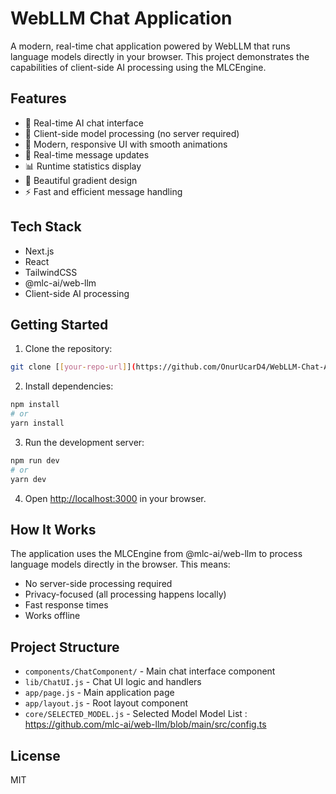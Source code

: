 # WebLLM Chat Application

A modern, real-time chat application powered by WebLLM that runs language models directly in your browser. This project demonstrates the capabilities of client-side AI processing using the MLCEngine.

## Features

- 🤖 Real-time AI chat interface
- 🚀 Client-side model processing (no server required)
- 💫 Modern, responsive UI with smooth animations
- 🔄 Real-time message updates
- 📊 Runtime statistics display
- 🎨 Beautiful gradient design
- ⚡ Fast and efficient message handling

## Tech Stack

- Next.js
- React
- TailwindCSS
- @mlc-ai/web-llm
- Client-side AI processing

## Getting Started

1. Clone the repository:
```bash
git clone [[your-repo-url]](https://github.com/OnurUcarD4/WebLLM-Chat-App)
```

2. Install dependencies:
```bash
npm install
# or
yarn install
```

3. Run the development server:
```bash
npm run dev
# or
yarn dev
```

4. Open [http://localhost:3000](http://localhost:3000) in your browser.

## How It Works

The application uses the MLCEngine from @mlc-ai/web-llm to process language models directly in the browser. This means:

- No server-side processing required
- Privacy-focused (all processing happens locally)
- Fast response times
- Works offline

## Project Structure

- `components/ChatComponent/` - Main chat interface component
- `lib/ChatUI.js` - Chat UI logic and handlers
- `app/page.js` - Main application page
- `app/layout.js` - Root layout component
- `core/SELECTED_MODEL.js` - Selected Model
Model List : https://github.com/mlc-ai/web-llm/blob/main/src/config.ts


## License

MIT
